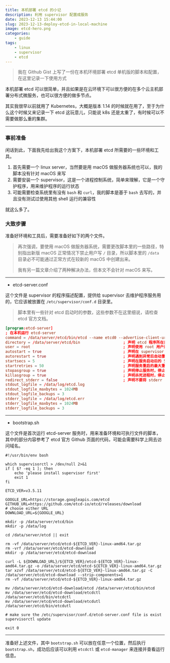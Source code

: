 ```yaml
---
title: 本机部署 etcd 的小记
description: 利用 supervisor 配置成服务
date: 2023-12-13 15:44:00
slug: 2023-12-13-deploy-etcd-in-local-machine
image: etcd-hero.png
categories:
    - guide
tags:
    - linux
    - supervisor
    - etcd
---
```


> 我在 Github Gist 上写了一份在本机环境部署 etcd 单机版的脚本和配置，在这里记录一下使用方式

本机部署 etcd 可以很简单，并且如果是在云环境下可以很方便的在多个云主机部署分布式微服务，也可以很方便的做多节点。

其实我很早以前就用了 Kubernetes，大概是版本 1.14 的时候就在用了，至于为什么这个时候又来记录一下 etcd 这玩意儿，只能说 k8s 还是太重了，有时候可以不需要做那么重的集群。

---

### 事前准备

闲话到此，下面我先给出我这个方案下，本机部署 etcd 所需要的一些环境和工具。

1. 首先需要一个 linux server，当然要是用 macOS 做服务器系统也可以，我的脚本没有针对 macOS 来写
2. 需要安装一个 supervisor，这是一个进程控制系统，简单来理解，它是一个守护程序，用来维护程序的运行状态
3. 可能需要检查系统里有没有 `bash` 和 `curl`，我的脚本是基于 `bash` 去写的，并且没有测试过使用其他 shell 运行的兼容性

就这么多了。

### 大致步骤

准备好环境和工具后，需要准备好如下的两个文件。

> 再次强调，要使用 macOS 做服务器系统，需要更改脚本里的一些路径，特别指出新版 macOS 正常情况下禁止用户写 `/` 目录，所以脚本里的 `/data` 目录必不可能通过正常方式在较新的 macOS 中创建出来。
>
> 我有另一篇文章介绍了两种解决办法，但本文不会针对 macOS 来写。

---

- etcd-server.conf

这个文件是 supervisor 的程序描述配置，提供给 supervisor 去维护程序服务用的，它应该被放置在 `/etc/supervisor/conf.d` 目录里。

> 脚本里有一些针对 etcd 启动时的参数，这些参数不在这里细说，请检查 etcd 官方文档。

```conf
[program:etcd-server]
; 在本机运行 etcd-server
command = /data/server/etcd/bin/etcd --name etcd0 --advertise-client-urls http://0.0.0.0:2379 --listen-client-urls http://0.0.0.0:2379 --initial-advertise-peer-urls http://0.0.0.0:2380 --listen-peer-urls http://0.0.0.0:2380 --initial-cluster-token etcd-cluster-1 --initial-cluster etcd0=http://0.0.0.0:2380 --initial-cluster-state new
directory = /data/server/etcd/bin                   ; 声明 etcd 程序所在目录
user = root                                         ; 声明使用 root 用户运行程序
autostart = true                                    ; 声明在 supervisor 启动时启动 etcd-server 服务
autorestart = true                                  ; 声明遇到异常后自动重启
startsecs = 5                                       ; 声明在服务启动后的 5 秒内没有出现异常，代表服务成功运行
startretries = 50                                   ; 声明服务重启的最大重试次数
stopasgroup = true                                  ; 声明停止服务时，停止子进程，用来防止产生僵尸进程
killasgroup = true                                  ; 声明杀死进程时，停止子进程，用来防止产生僵尸进程
redirect_stderr = false                             ; 声明不要将 stderr 重定向到 stdout
stdout_logfile = /data/log/etcd.log
stdout_logfile_maxbytes = 1024MB
stdout_logfile_backups = 3
stderr_logfile = /data/log/etcd.err
stderr_logfile_maxbytes = 1024MB
stderr_logfile_backups = 3
```

---

- bootstrap.sh

这个文件是首次运行 etcd-server 服务时，用来准备环境和可执行文件的脚本，其中的部分内容参考了 etcd 官方 Github 页面的代码，可能会需要科学上网去访问域名。

```shell
#!/usr/bin/env bash

which supervisorctl > /dev/null 2>&1
if [ $? -eq 1 ]; then
    echo 'please install supervisor first'
    exit 1
fi

ETCD_VER=v3.5.11

GOOGLE_URL=https://storage.googleapis.com/etcd
GITHUB_URL=https://github.com/etcd-io/etcd/releases/download
# choose either URL
DOWNLOAD_URL=${GOOGLE_URL}

mkdir -p /data/server/etcd/bin
mkdir -p /data/log

cd /data/server/etcd || exit

rm -vf /data/server/etcd/etcd-${ETCD_VER}-linux-amd64.tar.gz
rm -vrf /data/server/etcd/etcd-download
mkdir -p /data/server/etcd/etcd-download

curl -L ${DOWNLOAD_URL}/${ETCD_VER}/etcd-${ETCD_VER}-linux-amd64.tar.gz -o /data/server/etcd/etcd-${ETCD_VER}-linux-amd64.tar.gz
tar xzvf /data/server/etcd/etcd-${ETCD_VER}-linux-amd64.tar.gz -C /data/server/etcd/etcd-download --strip-components=1
rm -vf /data/server/etcd/etcd-${ETCD_VER}-linux-amd64.tar.gz

mv /data/server/etcd/etcd-download/etcd /data/server/etcd/bin/etcd
mv /data/server/etcd/etcd-download/etcdctl /data/server/etcd/bin/etcdctl
mv /data/server/etcd/etcd-download/etcdutl /data/server/etcd/bin/etcdutl

# make sure the /etc/supervisor/conf.d/etcd-server.conf file is exist
supervisorctl update

exit 0
```

---

准备好上述文件，其中 `bootstrap.sh` 可以放在任意一个位置，然后执行 `bootstrap.sh`，成功后应该可以利用 `etcdctl` 或 `etcd-manager` 来连接并查看运行信息。
